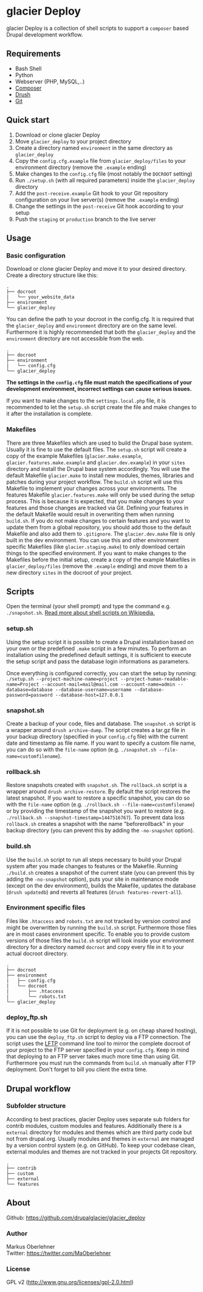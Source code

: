 # glacier Deploy
glacier Deploy is a collection of shell scripts to support a `composer`
based Drupal development workflow.

## Requirements
- Bash Shell
- Python
- Webserver (PHP, MySQL,..)
- [Composer](https://getcomposer.org/)
- [Drush](https://www.drupal.org/project/drush)
- [Git](https://git-scm.com/)

## Quick start
1. Download or clone glacier Deploy
2. Move `glacier_deploy` to your project directory
3. Create a directory named `environment` in the same directory as
`glacier_deploy`
4. Copy the `config.cfg.example` file from `glacier_deploy/files` to your
environment directory (remove the `.example` ending)
5. Make changes to the `config.cfg` file (most notably the `DOCROOT` setting)
6. Run `./setup.sh` (with all required parameters) inside the `glacier_deploy`
directory
7. Add the `post-receive.example` Git hook to your Git repository configuration
on your live server(s) (remove the `.example` ending)
8. Change the settings in the `post-receive` Git hook according to your setup
9. Push the `staging` or `production` branch to the live server

## Usage
### Basic configuration
Download or clone glacier Deploy and move it to your desired directory. Create
a directory structure like this:

```
.
├── docroot
|   └── your_website_data
├── environment
└── glacier_deploy
```

You can define the path to your docroot in the config.cfg. It is required that
the `glacier_deploy` and `environment` directory are on the same level.
Furthermore it is highly recommended that both the `glacier_deploy` and the
`environment` directory are not accessible from the web.

```
.
├── docroot
├── environment
|   └── config.cfg
└── glacier_deploy
```

**The settings in the `config.cfg` file must match the specifications of your
development environment, incorrect settings can cause serious issues.**

If you want to make changes to the `settings.local.php` file, it is recommended
to let the `setup.sh` script create the file and make changes to it after the
installation is complete.

### Makefiles
There are three Makefiles which are used to build the Drupal base system.
Usually it is fine to use the default files. The `setup.sh` script will create
a copy of the example Makefiles (`glacier.make.example`,
`glacier.features.make.example` and `glacier.dev.example`) in your `sites`
directory and install the Drupal base system accordingly. You will use the
default Makefile `glacier.make` to install new modules, themes, libraries and
patches during your project workflow. The `build.sh` script will use this
Makefile to implement your changes across your environments. The features
Makefile `glacier.features.make` will only be used during the setup process.
This is because it is expected, that you make changes to your features and those
changes are tracked via Git. Defining your features in the default Makefile
would result in overwriting them when running `build.sh`. If you do not make
changes to certain features and you want to update them from a global
repository, you should add those to the default Makefile and also add them to
`.gitignore`. The `glacier.dev.make` file is only built in the dev environment.
You can use this and other environment specific Makefiles (like
`glacier.staging.make`) to only download certain things to the specified
environment. If you want to make changes to the Makefiles before the initial
setup, create a copy of the example Makefiles in `glacier_deploy/files` (remove
the `.example` ending) and move them to a new directory `sites` in the docroot
of your project.

## Scripts
Open the terminal (your shell prompt) and type the command e.g. `./snapshot.sh`.
[Read more about shell scripts on Wikipedia.](https://en.wikipedia.org/wiki/Shell_script)

### setup.sh
Using the setup script it is possible to create a Drupal installation based on
your own or the predefined `.make` script in a few minutes. To perform an
installation using the predefined default settings, it is sufficient to execute
the setup script and pass the database login informations as parameters.

Once everything is configured correctly, you can start the setup by running:
`./setup.sh --project-machine-name=project --project-human-readable-name=Project --account-mail=mail@mail.com --account-name=admin --database=database --database-username=username --database-password=password --database-host=127.0.0.1`

### snapshot.sh
Create a backup of your code, files and database. The `snapshot.sh` script is a
wrapper around `drush archive-dump`. The script creates a tar.gz file in your
backup directory (specified in your `config.cfg` file) with the current date and
timestamp as file name. If you want to specify a custom file name, you can do so
with the `file-name` option (e.g. `./snapshot.sh --file-name=customfilename`).

### rollback.sh
Restore snapshots created with `snapshot.sh`. The `rollback.sh` script is a
wrapper around `drush archive-restore`. By default the script restores the
latest snapshot. If you want to restore a specific snapshot, you can do so
with the `file-name` option (e.g. `./rollback.sh --file-name=customfilename`) or
by providing the timestamp of the snapshot you want to restore
(e.g. `./rollback.sh --snapshot-timestamp=1447516767`). To prevent data loss
`rollback.sh` creates a snapshot with the name "beforerollback" in your backup
directory (you can prevent this by adding the `-no-snapshot` option).

### build.sh
Use the `build.sh` script to run all steps necessary to build your Drupal
system after you made changes to features or the Makefile. Running `./build.sh`
creates a snapshot of the current state (you can prevent this by adding the
`-no-snapshot` option), puts your site in maintenance mode (except on the dev
environment), builds the Makefile, updates the database (`drush updatedb`) and
reverts all features (`drush features-revert-all`).

### Environment specific files
Files like `.htaccess` and `robots.txt` are not tracked by version control and
might be overwritten by running the `build.sh` script. Furthermore those files
are in most cases environment specific. To enable you to provide custom versions
of those files the `build.sh` script will look inside your environment directory
for a directory named `docroot` and copy every file in it to your actual docroot
directory.

```
.
├── docroot
├── environment
|   ├── config.cfg
|   └── docroot
|       ├── .htaccess
|       └── robots.txt
└── glacier_deploy
```

### deploy_ftp.sh
If it is not possible to use Git for deployment (e.g. on cheap shared hosting),
you can use the `deploy_ftp.sh` script to deploy via a FTP connection. The
script uses the [LFTP](http://lftp.yar.ru/) command line tool to mirror the
complete docroot of your project to the FTP server specified in your
`config.cfg`. Keep in mind that deploying to an FTP server takes much more time
than using Git. Furthermore you must run the commands from `build.sh` manually
after FTP deployment. Don't forget to bill you client the extra time.

## Drupal workflow
### Subfolder structure
According to best practices, glacier Deploy uses separate sub folders for
contrib modules, custom modules and features. Additionally there is a `external`
directory for modules and themes which are third party code but not from
drupal.org. Usually modules and themes in `external` are managed by a version
control system (e.g. on GitHub). To keep your codebase clean, external modules
and themes are not tracked in your projects Git repository.

```
.
├── contrib
├── custom
├── external
└── features
```

## About
Github: https://github.com/drupalglacier/glacier_deploy

### Author
Markus Oberlehner  
Twitter: https://twitter.com/MaOberlehner

### License
GPL v2 (http://www.gnu.org/licenses/gpl-2.0.html)
